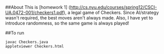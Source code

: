
##About
This is [homework 1] (http://cs.nyu.edu/courses/spring12/CSCI-UA.0472-001/checkers1.pdf), a legal game of Checkers.  Since AI/strategy wasn't required, the best moves aren't always made.  Also, I have yet to introduce randomness, so the same game is always played!


##To run
````
javac Checkers.java
appletviewer Checkers.html
````
